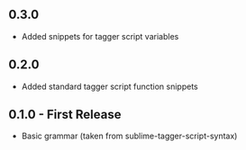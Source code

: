 ## 0.3.0
* Added snippets for tagger script variables

## 0.2.0
* Added standard tagger script function snippets

## 0.1.0 - First Release
* Basic grammar (taken from sublime-tagger-script-syntax)
